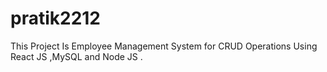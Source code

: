 # pratik2212
This Project Is Employee Management System for CRUD Operations Using React JS ,MySQL and Node JS .
